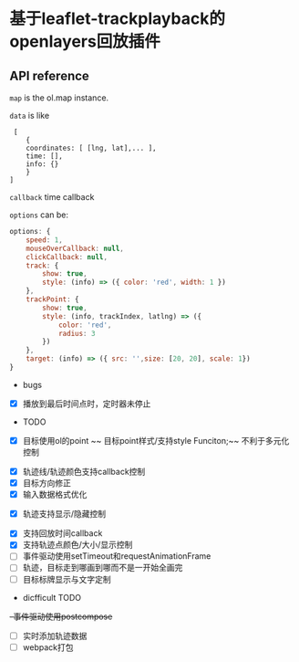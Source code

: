 <!--
 * @Author: xuan
 * @LastEditors: xuan
 * @Description: 
 * @Date: 2023-03-01 10:17:38
 * @LastEditTime: 2023-03-03 22:45:52
-->
# 基于leaflet-trackplayback的openlayers回放插件

## API reference

`map` is the ol.map instance.

`data` is like

```
 [
    {
    coordinates: [ [lng, lat],... ],
    time: [],
    info: {}
    }
]
```
`callback`  time callback

`options` can be:
```javascript
options: {
    speed: 1,
    mouseOverCallback: null,
    clickCallback: null,
    track: {
        show: true,
        style: (info) => ({ color: 'red', width: 1 })
    },
    trackPoint: {
        show: true,
        style: (info, trackIndex, latlng) => ({
            color: 'red',
            radius: 3
        })
    },
    target: (info) => ({ src: '',size: [20, 20], scale: 1})
}
```
- bugs
- [x] 播放到最后时间点时，定时器未停止

- TODO

* [x] 目标使用ol的point
~~ 目标point样式/支持style Funciton;~~ 不利于多元化控制
- [x] 轨迹线/轨迹颜色支持callback控制
- [x] 目标方向修正
- [x] 输入数据格式优化
+ [x] 轨迹支持显示/隐藏控制
- [x] 支持回放时间callback
- [x] 支持轨迹点颜色/大小/显示控制
- [ ] 事件驱动使用setTimeout和requestAnimationFrame
- [ ] 轨迹，目标走到哪画到哪而不是一开始全画完
- [ ] 目标标牌显示与文字定制

- dicfficult TODO

~~-事件驱动使用postcompose~~
- [ ] 实时添加轨迹数据
- [ ] webpack打包
